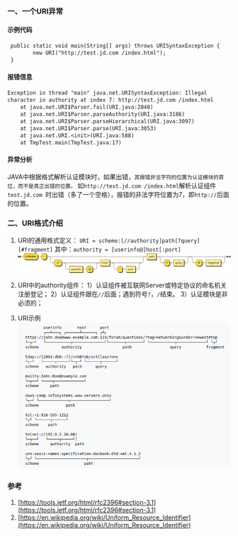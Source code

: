 ### 一、一个URI异常
#### 示例代码
```
 public static void main(String[] args) throws URISyntaxException {
        new URI("http://test.jd.com /index.html");
 }
```
#### 报错信息
```
Exception in thread "main" java.net.URISyntaxException: Illegal character in authority at index 7: http://test.jd.com /index.html
	at java.net.URI$Parser.fail(URI.java:2848)
	at java.net.URI$Parser.parseAuthority(URI.java:3186)
	at java.net.URI$Parser.parseHierarchical(URI.java:3097)
	at java.net.URI$Parser.parse(URI.java:3053)
	at java.net.URI.<init>(URI.java:588)
	at TmpTest.main(TmpTest.java:17)
```

#### 异常分析
 JAVA中根据格式解析认证模块时，如果出错，`其报错非法字符的位置为认证模块的首位，而不是真正出错的位置。`
如`http://test.jd.com /index.html`解析认证组件 `test.jd.com `时出错（多了一个空格），报错的非法字符位置为7，即`http://`后面的位置。

### 二、URI格式介绍
1. URI的通用格式定义：
`URI = scheme:[//authority]path[?query][#fragment]`
其中：`authority = [userinfo@]host[:port]`
![uri格式 from wiki](../../src/main/resources/picture/1240-20210115035141752.png)

2. URI中的authority组件：
1）认证组件被互联网Server或特定协议的命名机关注册登记；
2）认证组件跟在`//`后面；遇到符号`?`，`/`结束。
3）认证模块是非必须的；
1. URI示例
![URI示例 from wiki](../../src/main/resources/picture/1240-20210115035141769.png)

### 参考

1. [https://tools.ietf.org/html/rfc2396#section-3.1](https://tools.ietf.org/html/rfc2396#section-3.1)
1. [https://en.wikipedia.org/wiki/Uniform_Resource_Identifier](https://en.wikipedia.org/wiki/Uniform_Resource_Identifier)